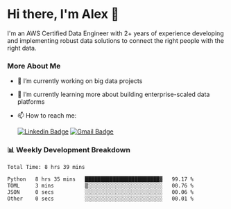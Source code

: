 # Hi there, I'm Alex  👋

I'm an AWS Certified Data Engineer with 2+ years of experience developing and implementing robust data solutions to connect the right people with the right data. 

### More About Me

- 🔭 I’m currently working on big data projects
- 🌱 I’m currently learning more about building enterprise-scaled data platforms
- 📫 How to reach me:

  [![Linkedin Badge](https://img.shields.io/badge/LinkedIn-0077B5?style=for-the-badge&logo=linkedin&logoColor=white)](https://www.linkedin.com/in/itsalexchen) [![Gmail Badge](https://img.shields.io/badge/Gmail-D14836?style=for-the-badge&logo=gmail&logoColor=white)](mailto:itsalexchen@gmail.com)




### 📊 Weekly Development Breakdown
<!--START_SECTION:waka-->

```txt
Total Time: 8 hrs 39 mins

Python   8 hrs 35 mins   ████████████████████████▓   99.17 %
TOML     3 mins          ▒░░░░░░░░░░░░░░░░░░░░░░░░   00.76 %
JSON     0 secs          ░░░░░░░░░░░░░░░░░░░░░░░░░   00.06 %
Other    0 secs          ░░░░░░░░░░░░░░░░░░░░░░░░░   00.01 %
```

<!--END_SECTION:waka-->
